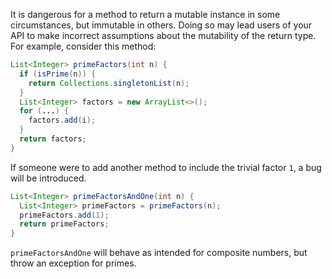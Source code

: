 It is dangerous for a method to return a mutable instance in some circumstances,
but immutable in others. Doing so may lead users of your API to make incorrect
assumptions about the mutability of the return type. For example, consider this
method:

```java {.bad}
List<Integer> primeFactors(int n) {
  if (isPrime(n)) {
    return Collections.singletonList(n);
  }
  List<Integer> factors = new ArrayList<>();
  for (...) {
    factors.add(i);
  }
  return factors;
}
```

If someone were to add another method to include the trivial factor `1`, a bug
will be introduced.

```java
List<Integer> primeFactorsAndOne(int n) {
  List<Integer> primeFactors = primeFactors(n);
  primeFactors.add(1);
  return primeFactors;
}
```

`primeFactorsAndOne` will behave as intended for composite numbers, but throw an
exception for primes.
